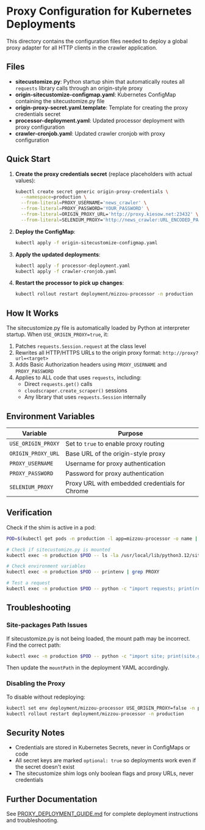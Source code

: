 # Proxy Configuration for Kubernetes Deployments

This directory contains the configuration files needed to deploy a global proxy adapter for all HTTP clients in the crawler application.

## Files

- **sitecustomize.py**: Python startup shim that automatically routes all `requests` library calls through an origin-style proxy
- **origin-sitecustomize-configmap.yaml**: Kubernetes ConfigMap containing the sitecustomize.py file
- **origin-proxy-secret.yaml.template**: Template for creating the proxy credentials secret
- **processor-deployment.yaml**: Updated processor deployment with proxy configuration
- **crawler-cronjob.yaml**: Updated crawler cronjob with proxy configuration

## Quick Start

1. **Create the proxy credentials secret** (replace placeholders with actual values):
   ```bash
   kubectl create secret generic origin-proxy-credentials \
     --namespace=production \
     --from-literal=PROXY_USERNAME='news_crawler' \
     --from-literal=PROXY_PASSWORD='YOUR_PASSWORD' \
     --from-literal=ORIGIN_PROXY_URL='http://proxy.kiesow.net:23432' \
     --from-literal=SELENIUM_PROXY='http://news_crawler:URL_ENCODED_PASSWORD@proxy.kiesow.net:23432'
   ```

2. **Deploy the ConfigMap**:
   ```bash
   kubectl apply -f origin-sitecustomize-configmap.yaml
   ```

3. **Apply the updated deployments**:
   ```bash
   kubectl apply -f processor-deployment.yaml
   kubectl apply -f crawler-cronjob.yaml
   ```

4. **Restart the processor to pick up changes**:
   ```bash
   kubectl rollout restart deployment/mizzou-processor -n production
   ```

## How It Works

The sitecustomize.py file is automatically loaded by Python at interpreter startup. When `USE_ORIGIN_PROXY=true`, it:

1. Patches `requests.Session.request` at the class level
2. Rewrites all HTTP/HTTPS URLs to the origin proxy format: `http://proxy?url=<target>`
3. Adds Basic Authorization headers using `PROXY_USERNAME` and `PROXY_PASSWORD`
4. Applies to ALL code that uses `requests`, including:
   - Direct `requests.get()` calls
   - `cloudscraper.create_scraper()` sessions
   - Any library that uses `requests.Session` internally

## Environment Variables

| Variable | Purpose |
|----------|---------|
| `USE_ORIGIN_PROXY` | Set to `true` to enable proxy routing |
| `ORIGIN_PROXY_URL` | Base URL of the origin-style proxy |
| `PROXY_USERNAME` | Username for proxy authentication |
| `PROXY_PASSWORD` | Password for proxy authentication |
| `SELENIUM_PROXY` | Proxy URL with embedded credentials for Chrome |

## Verification

Check if the shim is active in a pod:

```bash
POD=$(kubectl get pods -n production -l app=mizzou-processor -o name | head -n1 | sed 's#pod/##')

# Check if sitecustomize.py is mounted
kubectl exec -n production $POD -- ls -la /usr/local/lib/python3.12/site-packages/sitecustomize.py

# Check environment variables
kubectl exec -n production $POD -- printenv | grep PROXY

# Test a request
kubectl exec -n production $POD -- python -c "import requests; print(requests.get('http://example.com', timeout=10).status_code)"
```

## Troubleshooting

### Site-packages Path Issues

If sitecustomize.py is not being loaded, the mount path may be incorrect. Find the correct path:

```bash
kubectl exec -n production $POD -- python -c "import site; print(site.getsitepackages())"
```

Then update the `mountPath` in the deployment YAML accordingly.

### Disabling the Proxy

To disable without redeploying:

```bash
kubectl set env deployment/mizzou-processor USE_ORIGIN_PROXY=false -n production
kubectl rollout restart deployment/mizzou-processor -n production
```

## Security Notes

- Credentials are stored in Kubernetes Secrets, never in ConfigMaps or code
- All secret keys are marked `optional: true` so deployments work even if the secret doesn't exist
- The sitecustomize shim logs only boolean flags and proxy URLs, never credentials

## Further Documentation

See [PROXY_DEPLOYMENT_GUIDE.md](../docs/PROXY_DEPLOYMENT_GUIDE.md) for complete deployment instructions and troubleshooting.
